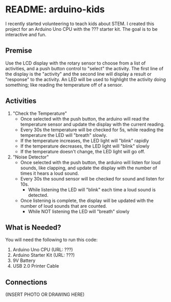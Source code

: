 # README: arduino-kids

I recently started volunteering to teach kids about STEM.  I created this project for an Arduino Uno CPU with the ??? starter kit.  The goal is to be interactive and fun.

## Premise

Use the LCD display with the rotary sensor to choose from a list of activities, and a push button control to "select" the activity.  The first line of the display is the "activity" and the second line will display a result or "response" to the activity.  An LED will be used to highlight the activity doing something; like reading the temperature off of a sensor.

## Activities

1. "Check the Temperature"
    * Once selected with the push button, the arduino will read the temperature sensor and update the display with the current reading.  
    * Every 30s the temperature will be checked for 5s, while reading the temperature the LED will "breath" slowly.
    * If the temperature increases, the LED light will "blink" rapidly
    * If the temperature decreases, the LED light will "blink" slowly
    * If the temperature doesn't change, the LED light will go off.
1. "Noise Detector"
    * Once selected with the push button, the arduino will listen for loud sounds, like clapping, and update the display with the number of times it hears a loud sound.
    * Every 30s the sound sensor will be checked for sound and listen for 10s.
        * While listening the LED will "blink" each time a loud sound is detected.
    * Once listening is complete, the display will be updated with the number of loud sounds that are counted.
        * While NOT listening the LED will "breath" slowly

## What is Needed?

You will need the following to run this code:
1. Arduino Uno CPU (URL: ???)
1. Arduino Starter Kit (URL: ???)
1. 9V Battery
1. USB 2.0 Printer Cable

## Connections

(INSERT PHOTO OR DRAWING HERE)
